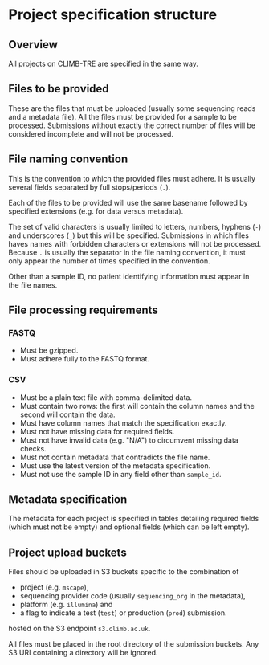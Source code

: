 # Project specification structure

## Overview

All projects on CLIMB-TRE are specified in the same way.

## Files to be provided

These are the files that must be uploaded (usually some sequencing reads and a metadata file).
All the files must be provided for a sample to be processed.
Submissions without exactly the correct number of files will be considered incomplete and will not be processed.

## File naming convention

This is the convention to which the provided files must adhere.
It is usually several fields separated by full stops/periods (`.`).

Each of the files to be provided will use the same basename followed
by specified extensions (e.g. for data versus metadata).

The set of valid characters is usually limited to letters, numbers,
hyphens (`-`) and underscores (`_`) but this will be specified.
Submissions in which files haves names with forbidden characters or extensions
will not be processed.
Because `.` is usually the separator in the file naming convention,
it must only appear the number of times specified in the convention.

Other than a sample ID, no patient identifying information must appear
in the file names.

## File processing requirements

### FASTQ

* Must be gzipped.
* Must adhere fully to the FASTQ format.

### CSV

* Must be a plain text file with comma-delimited data.
* Must contain two rows: the first will contain the column names and the second will contain the data.
* Must have column names that match the specification exactly.
* Must not have missing data for required fields.
* Must not have invalid data (e.g. "N/A") to circumvent missing data checks.
* Must not contain metadata that contradicts the file name.
* Must use the latest version of the metadata specification.
* Must not use the sample ID in any field other than `sample_id`.

## Metadata specification

The metadata for each project is specified in tables detailing
required fields (which must not be empty) and optional fields (which
can be left empty).

## Project upload buckets

Files should be uploaded in S3 buckets specific to the combination of

* project (e.g. `mscape`),
* sequencing provider code (usually `sequencing_org` in the metadata),
* platform (e.g. `illumina`) and
* a flag to indicate a test (`test`) or production (`prod`) submission.

hosted on the S3 endpoint `s3.climb.ac.uk`.

All files must be placed in the root directory of the submission buckets.
Any S3 URI containing a directory will be ignored.